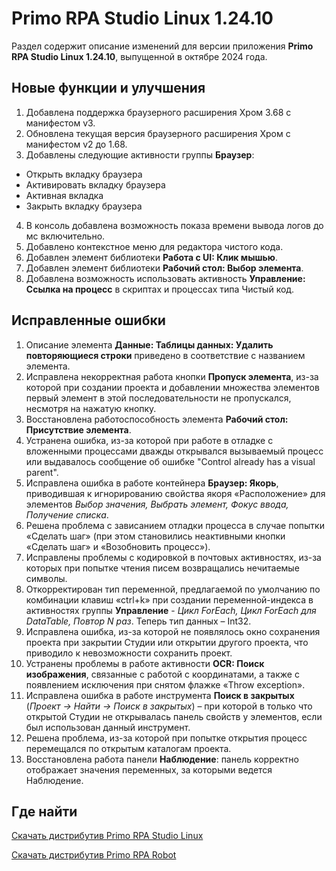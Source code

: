 # Primo RPA Studio Linux 1.24.10

Раздел содержит описание изменений для версии приложения **Primo RPA Studio Linux 1.24.10**, выпущенной в октябре 2024 года. 

## Новые функции и улучшения

1.	Добавлена поддержка браузерного расширения Хром 3.68 с манифестом v3.  
2. Обновлена текущая версия браузерного расширения Хром с манифестом v2 до 1.68.
3. Добавлены следующие активности группы **Браузер**:
* Открыть вкладку браузера
* Активировать вкладку браузера
* Активная вкладка
* Закрыть вкладку браузера
4. В консоль добавлена возможность показа времени вывода логов до мс включительно.
5. Добавлено контекстное меню для редактора чистого кода.
6. Добавлен элемент библиотеки **Работа с UI: Клик мышью**.
7. Добавлен элемент библиотеки **Рабочий стол: Выбор элемента**.
8. Добавлена возможность использовать активность **Управление: Ссылка на процесс** в скриптах и процессах типа Чистый код.

## Исправленные ошибки 

1.	Описание элемента **Данные: Таблицы данных: Удалить повторяющиеся строки** приведено в соответствие с названием элемента.
1.	Исправлена некорректная работа кнопки **Пропуск элемента**, из-за которой при создании проекта и добавлении множества элементов первый элемент в этой последовательности не пропускался, несмотря на нажатую кнопку.
1.	Восстановлена работоспособность элемента **Рабочий стол: Присутствие элемента**.
1.	Устранена ошибка, из-за которой при работе в отладке с вложенными процессами дважды открывался вызываемый процесс или выдавалось сообщение об ошибке "Control already has a visual parent". 
1.	Исправлена ошибка в работе контейнера **Браузер: Якорь**, приводившая к игнорированию свойства якоря «Расположение» для элементов *Выбор значения, Выбрать элемент, Фокус ввода, Получение списка*.
1.	Решена проблема с зависанием отладки процесса в случае попытки «Сделать шаг» (при этом становились неактивными кнопки «Сделать шаг» и «Возобновить процесс»).
1.	Исправлены проблемы с кодировкой в почтовых активностях, из-за которых при попытке чтения писем возвращались нечитаемые символы.
1.	Откорректирован тип переменной, предлагаемой по умолчанию по комбинации клавиш «ctrl+k» при создании переменной-индекса в активностях группы **Управление** -   *Цикл ForEach, Цикл ForEach для DataTable, Повтор N раз*. Теперь тип данных – Int32.
1.	Исправлена ошибка, из-за которой не появлялось окно сохранения проекта при закрытии Студии или открытии другого проекта, что приводило к невозможности сохранить проект.
1.	Устранены проблемы в работе активности **OCR: Поиск изображения**, связанные с работой с координатами, а также с появлением исключения при снятом флажке «Throw exception». 
1.	Исправлена ошибка в работе инструмента **Поиск в закрытых** (*Проект -> Найти -> Поиск в закрытых*) – при которой в только что открытой Студии не открывалась панель свойств у элементов, если был использован данный инструмент.
1.	Решена проблема, из-за которой при попытке открытия процесс перемещался по открытым каталогам проекта. 
1.	Восстановлена работа панели **Наблюдение**: панель корректно отображает значения переменных, за которыми ведется Наблюдение.

## Где найти 

[Скачать дистрибутив Primo RPA Studio Linux](https://disk.primo-rpa.ru/index.php/s/t9BHBjR6PP06Yax?path=%2FRelease%2FStudio)

[Скачать дистрибутив Primo RPA Robot](https://disk.primo-rpa.ru/index.php/s/t9BHBjR6PP06Yax?path=%2FRelease%2FRobot)
